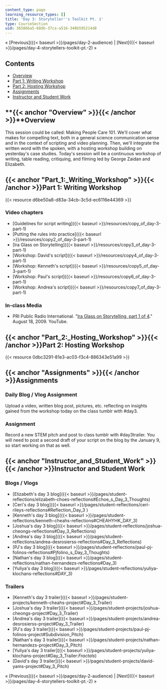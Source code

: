 ```yaml
---
content_type: page
learning_resource_types: []
title: 'Day 3: Storyteller''s Toolkit Pt. 1'
type: CourseSection
uid: 36586ba5-68db-37ca-a516-348b595214d8
---
```


« [Previous]({{< baseurl >}}/pages/day-2-audience) | [Next]({{< baseurl >}}/pages/day-4-storytellers-toolkit-pt.-2) »

Contents
--------

*   [Overview](#Overview)
*   [Part 1: Writing Workshop](#Part_1:_Writing_Workshop)
*   [Part 2: Hosting Workshop](#Part_2:_Hosting_Workshop)
*   [Assignments](#Assignments)
*   [Instructor and Student Work](#Instructor_and_Student_Work)

**{{< anchor "Overview" >}}{{< /anchor >}}**Overview
----------------------------------------------------

This session could be called: Making People Care 101. We'll cover what makes for compelling text, both in a general science communication sense and in the context of scripting and video planning. Then, we'll integrate the written word with the spoken, with a hosting workshop building on yesterday's case studies. Today's session will be a continuous workshop of writing, table reading, critiquing, and filming led by George Zaidan and Elizabeth.

{{< anchor "Part_1:_Writing_Workshop" >}}{{< /anchor >}}Part 1: Writing Workshop
--------------------------------------------------------------------------------

{{< resource d6be50a8-d83a-34cb-3c5d-ec6116e44369 >}}

### Video chapters

*   [Guidelines for script writing]({{< baseurl >}}/resources/copy_of_day-3-part-1)
*   [Putting the rules into practice]({{< baseurl >}}/resources/copy2_of_day-3-part-1)
*   [Ira Glass on Storytelling]({{< baseurl >}}/resources/copy3_of_day-3-part-1)
*   [Workshop: David's script]({{< baseurl >}}/resources/copy4_of_day-3-part-1)
*   [Workshop: Kenneth's script]({{< baseurl >}}/resources/copy5_of_day-3-part-1)
*   [Workshop: Paul's script]({{< baseurl >}}/resources/copy6_of_day-3-part-1)
*   [Workshop: Andrea's script]({{< baseurl >}}/resources/copy7_of_day-3-part-1)

### In-class Media

*   PRI Public Radio International. "[Ira Glass on Storytelling, part 1 of 4](https://www.youtube.com/watch?v=5pFI9UuC_fc)." August 18, 2009. YouTube.

{{< anchor "Part_2:_Hosting_Workshop" >}}{{< /anchor >}}Part 2: Hosting Workshop
--------------------------------------------------------------------------------

{{< resource 0dbc3291-81e3-ac03-f3c4-886343e51a99 >}}

{{< anchor "Assignments" >}}{{< /anchor >}}Assignments
------------------------------------------------------

### Daily Blog / Vlog Assignment

Upload a video, written blog post, pictures, etc. reflecting on insights gained from the workshop today on the class tumblr with #day3.

### Assignment

Record a new STEM pitch and post to class tumblr with #day3trailer. You will need to post a second draft of your script on the blog by the January 9, so start working on that as well.

{{< anchor "Instructor_and_Student_Work" >}}{{< /anchor >}}Instructor and Student Work
--------------------------------------------------------------------------------------

### Blogs / Vlogs

*   [Elizabeth's day 3 blog]({{< baseurl >}}/pages/student-reflections/elizabeth-choes-reflections#Echoe_s_Day_3_Thoughts)
*   [Ceri's day 3 blog]({{< baseurl >}}/pages/student-reflections/ceri-rileys-reflections#Reflection_Day_3 )
*   [Kenneth's day 3 blog]({{< baseurl >}}/pages/student-reflections/kenneth-cheahs-reflections#CHEAHYHK_DAY_3)
*   [Joshua's day 3 blog]({{< baseurl >}}/pages/student-reflections/joshua-cheongs-reflections#Day_3_Reflections)
*   [Andrea's day 3 blog]({{< baseurl >}}/pages/student-reflections/andrea-desrosierss-reflections#Day_3_Reflections)
*   [PJ's day 3 blog]({{< baseurl >}}/pages/student-reflections/paul-pj-folinos-reflections#Pjfolino_s_Day_3_Thoughts)
*   [Nathan's day 3 blog]({{< baseurl >}}/pages/student-reflections/nathan-hernandezs-reflections#Day_3)
*   [Yuliya's day 3 blog]({{< baseurl >}}/pages/student-reflections/yuliya-klochans-reflections#DAY_3)

### Trailers

*   [Kenneth's day 3 trailer]({{< baseurl >}}/pages/student-projects/kenneth-cheahs-project#Day_3_Trailer)
*   [Joshua's day 3 trailer]({{< baseurl >}}/pages/student-projects/joshua-cheongs-project#Day_3_Trailer)
*   [Andrea's day 3 trailer]({{< baseurl >}}/pages/student-projects/andrea-desrosierss-project#Day_3_Trailer)
*   [PJ's day 3 trailer]({{< baseurl >}}/pages/student-projects/paul-pj-folinos-project#Subdivision_Pitch)
*   [Nathan's day 3 trailer]({{< baseurl >}}/pages/student-projects/nathan-hernandezs-project#Day_3_Pitch)
*   [Yuliya's day 3 trailer]({{< baseurl >}}/pages/student-projects/yuliya-klochans-project#Day_3_Trailer:_Fractals_)
*   [David's day 3 trailer]({{< baseurl >}}/pages/student-projects/david-yams-project#Day_3_Pitch)

« [Previous]({{< baseurl >}}/pages/day-2-audience) | [Next]({{< baseurl >}}/pages/day-4-storytellers-toolkit-pt.-2) »